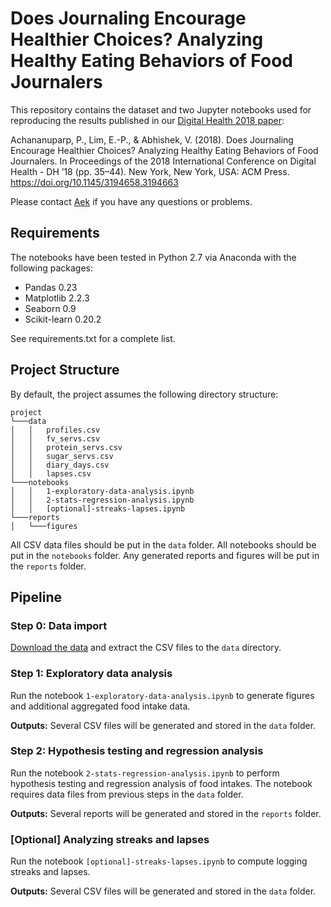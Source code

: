 
# Does Journaling Encourage Healthier Choices? Analyzing Healthy Eating Behaviors of Food Journalers

This repository contains the dataset and two Jupyter notebooks used for reproducing the results published in our [Digital Health 2018 paper](https://www.researchgate.net/publication/323956631_Does_Journaling_Encourage_Healthier_Choices_Analyzing_Healthy_Eating_Behaviors_of_Food_Journalerse):

Achananuparp, P., Lim, E.-P., & Abhishek, V. (2018). Does Journaling Encourage Healthier Choices? Analyzing Healthy Eating Behaviors of Food Journalers. In Proceedings of the 2018 International Conference on Digital Health - DH ’18 (pp. 35–44). New York, New York, USA: ACM Press. https://doi.org/10.1145/3194658.3194663

Please contact [Aek](mailto:palakorna@smu.edu.sg?cc=palakorn@gmail.com) if you have any questions or problems.

## Requirements
The notebooks have been tested in Python 2.7 via Anaconda with the following packages:

* Pandas 0.23
* Matplotlib 2.2.3
* Seaborn 0.9
* Scikit-learn 0.20.2

See requirements.txt for a complete list.

## Project Structure
By default, the project assumes the following directory structure:
```
project 
└───data  
│   │   profiles.csv
│   │   fv_servs.csv
│   │   protein_servs.csv
│   │   sugar_servs.csv
│   │   diary_days.csv
│   │   lapses.csv
└───notebooks
│   │   1-exploratory-data-analysis.ipynb
│   │   2-stats-regression-analysis.ipynb
│   │   [optional]-streaks-lapses.ipynb
└───reports
│   └───figures
```
All CSV data files should be put in the `data` folder. All notebooks should be put in the `notebooks` folder. Any generated reports and figures will be put in the `reports` folder.

## Pipeline

### Step 0: Data import
[Download the data](https://drive.google.com/open?id=1z8iJZHJMnEAHSSCsKbdyUR7N9ccVuveH) and extract the CSV files to the `data` directory.

### Step 1: Exploratory data analysis
Run the notebook `1-exploratory-data-analysis.ipynb` to generate figures and additional aggregated food intake data.

__Outputs:__ Several CSV files will be generated and stored in the `data` folder.

### Step 2: Hypothesis testing and regression analysis
Run the notebook `2-stats-regression-analysis.ipynb` to perform hypothesis testing and regression analysis of food intakes. The notebook requires data files from previous steps in the `data` folder.

__Outputs:__ Several reports will be generated and stored in the `reports` folder.

### [Optional] Analyzing streaks and lapses

Run the notebook `[optional]-streaks-lapses.ipynb` to compute logging streaks and lapses.

__Outputs:__ Several CSV files will be generated and stored in the `data` folder.
